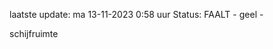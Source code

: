 laatste update: 
ma 13-11-2023  0:58   uur 
Status: FAALT - geel - 
<div class="service Y">schijfruimte</div>